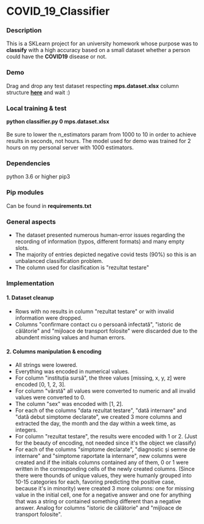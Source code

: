 # COVID_19_Classifier

### Description
This is a SKLearn project for an university homework whose purpose was to <strong>classify</strong> with a high accuracy based on a small dataset whether a person could have the <strong>COVID19</strong> disease or not. 

### Demo
Drag and drop any test dataset respecting <strong>mps.dataset.xlsx</strong> column structure <a href="https://mps-covid-19-backend.herokuapp.com/"><strong>here</strong></a> and wait :)

### Local training & test
<strong>python classifier.py 0 mps.dataset.xlsx</strong><br><br>
Be sure to lower the n_estimators param from 1000 to 10 in order to achieve results in seconds, not hours. The model used for demo was trained for 2 hours on my personal server with 1000 estimators.

### Dependencies
python 3.6 or higher
pip3

### Pip modules
Can be found in <strong>requirements.txt</strong>

### General aspects
- The dataset presented numerous human-error issues regarding the recording of information (typos, different formats) and many empty slots.
- The majority of entries depicted negative covid tests (90%) so this is an unbalanced classification problem.
- The column used for clasification is "rezultat testare"

### Implementation
#### 1. Dataset cleanup
- Rows with no results in column "rezultat testare" or with invalid information were dropped.
- Columns "confirmare contact cu o persoană infectată", "istoric de călătorie" and "mijloace de transport folosite" were discarded due to the abundent missing values and human errors.
#### 2. Columns manipulation & encoding
- All strings were lowered.
- Everything was encoded in numerical values.
- For column "instituția sursă", the three values [missing, x, y, z] were encoded [0, 1, 2, 3].
- For column "vârstă" all values were converted to numeric and all invalid values were converted to 0.
- The column "sex" was encoded with [1, 2].
- For each of the columns "data rezultat testare", "dată internare" and "dată debut simptome declarate",
	we created 3 more columns and extracted the day, the month and the day within a week time, as integers.
- For column "rezultat testare", the results were encoded with 1 or 2. (Just for the beauty of encoding, not needed since it's the object we classify)
- For each of the columns "simptome declarate", "diagnostic și semne de internare" and
	"simptome raportate la internare", new columns were created and if the initials columns contained 
	any of them, 0 or 1 were written in the corresponding cells of the newly created columns. 
  (Since there were thounds of unique values, they were humanly grouped into 10-15 categories for each, favoring predicting the positive case, because it's in minority)
    were created 3 more columns:
	one for missing value in the initial cell, one for a negative answer and one for anything that was a string or
	contained something different than a negative answer. Analog for columns "istoric de călătorie" and 
	"mijloace de transport folosite".
